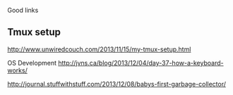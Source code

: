 Good links

Tmux setup
----------
http://www.unwiredcouch.com/2013/11/15/my-tmux-setup.html

OS Development
http://jvns.ca/blog/2013/12/04/day-37-how-a-keyboard-works/

http://journal.stuffwithstuff.com/2013/12/08/babys-first-garbage-collector/
